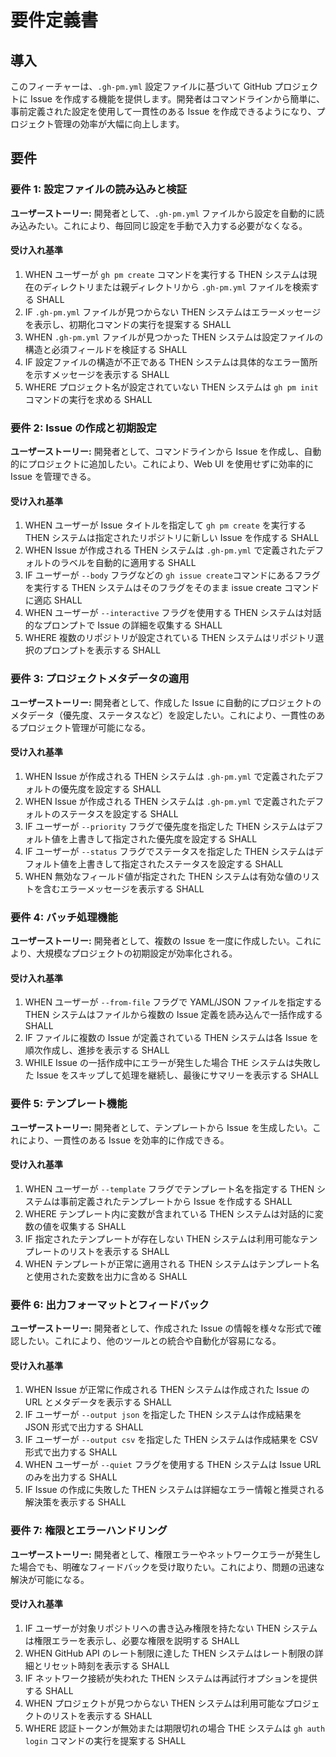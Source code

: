 # 要件定義書

## 導入

このフィーチャーは、`.gh-pm.yml` 設定ファイルに基づいて GitHub プロジェクトに Issue を作成する機能を提供します。開発者はコマンドラインから簡単に、事前定義された設定を使用して一貫性のある Issue を作成できるようになり、プロジェクト管理の効率が大幅に向上します。

## 要件

### 要件 1: 設定ファイルの読み込みと検証

**ユーザーストーリー:** 開発者として、`.gh-pm.yml` ファイルから設定を自動的に読み込みたい。これにより、毎回同じ設定を手動で入力する必要がなくなる。

#### 受け入れ基準

1. WHEN ユーザーが `gh pm create` コマンドを実行する THEN システムは現在のディレクトリまたは親ディレクトリから `.gh-pm.yml` ファイルを検索する SHALL
2. IF `.gh-pm.yml` ファイルが見つからない THEN システムはエラーメッセージを表示し、初期化コマンドの実行を提案する SHALL
3. WHEN `.gh-pm.yml` ファイルが見つかった THEN システムは設定ファイルの構造と必須フィールドを検証する SHALL
4. IF 設定ファイルの構造が不正である THEN システムは具体的なエラー箇所を示すメッセージを表示する SHALL
5. WHERE プロジェクト名が設定されていない THEN システムは `gh pm init` コマンドの実行を求める SHALL

### 要件 2: Issue の作成と初期設定

**ユーザーストーリー:** 開発者として、コマンドラインから Issue を作成し、自動的にプロジェクトに追加したい。これにより、Web UI を使用せずに効率的に Issue を管理できる。

#### 受け入れ基準

1. WHEN ユーザーが Issue タイトルを指定して `gh pm create` を実行する THEN システムは指定されたリポジトリに新しい Issue を作成する SHALL
2. WHEN Issue が作成される THEN システムは `.gh-pm.yml` で定義されたデフォルトのラベルを自動的に適用する SHALL
3. IF ユーザーが `--body` フラグなどの `gh issue create`コマンドにあるフラグを実行する THEN システムはそのフラグをそのまま issue create コマンドに適応  SHALL
4. WHEN ユーザーが `--interactive` フラグを使用する THEN システムは対話的なプロンプトで Issue の詳細を収集する SHALL
5. WHERE 複数のリポジトリが設定されている THEN システムはリポジトリ選択のプロンプトを表示する SHALL

### 要件 3: プロジェクトメタデータの適用

**ユーザーストーリー:** 開発者として、作成した Issue に自動的にプロジェクトのメタデータ（優先度、ステータスなど）を設定したい。これにより、一貫性のあるプロジェクト管理が可能になる。

#### 受け入れ基準

1. WHEN Issue が作成される THEN システムは `.gh-pm.yml` で定義されたデフォルトの優先度を設定する SHALL
2. WHEN Issue が作成される THEN システムは `.gh-pm.yml` で定義されたデフォルトのステータスを設定する SHALL
3. IF ユーザーが `--priority` フラグで優先度を指定した THEN システムはデフォルト値を上書きして指定された優先度を設定する SHALL
4. IF ユーザーが `--status` フラグでステータスを指定した THEN システムはデフォルト値を上書きして指定されたステータスを設定する SHALL
5. WHEN 無効なフィールド値が指定された THEN システムは有効な値のリストを含むエラーメッセージを表示する SHALL

### 要件 4: バッチ処理機能

**ユーザーストーリー:** 開発者として、複数の Issue を一度に作成したい。これにより、大規模なプロジェクトの初期設定が効率化される。

#### 受け入れ基準

1. WHEN ユーザーが `--from-file` フラグで YAML/JSON ファイルを指定する THEN システムはファイルから複数の Issue 定義を読み込んで一括作成する SHALL
2. IF ファイルに複数の Issue が定義されている THEN システムは各 Issue を順次作成し、進捗を表示する SHALL
3. WHILE Issue の一括作成中にエラーが発生した場合 THE システムは失敗した Issue をスキップして処理を継続し、最後にサマリーを表示する SHALL

### 要件 5: テンプレート機能

**ユーザーストーリー:** 開発者として、テンプレートから Issue を生成したい。これにより、一貫性のある Issue を効率的に作成できる。

#### 受け入れ基準

1. WHEN ユーザーが `--template` フラグでテンプレート名を指定する THEN システムは事前定義されたテンプレートから Issue を作成する SHALL
2. WHERE テンプレート内に変数が含まれている THEN システムは対話的に変数の値を収集する SHALL
3. IF 指定されたテンプレートが存在しない THEN システムは利用可能なテンプレートのリストを表示する SHALL
4. WHEN テンプレートが正常に適用される THEN システムはテンプレート名と使用された変数を出力に含める SHALL

### 要件 6: 出力フォーマットとフィードバック

**ユーザーストーリー:** 開発者として、作成された Issue の情報を様々な形式で確認したい。これにより、他のツールとの統合や自動化が容易になる。

#### 受け入れ基準

1. WHEN Issue が正常に作成される THEN システムは作成された Issue の URL とメタデータを表示する SHALL
2. IF ユーザーが `--output json` を指定した THEN システムは作成結果を JSON 形式で出力する SHALL
3. IF ユーザーが `--output csv` を指定した THEN システムは作成結果を CSV 形式で出力する SHALL
4. WHEN ユーザーが `--quiet` フラグを使用する THEN システムは Issue URL のみを出力する SHALL
5. IF Issue の作成に失敗した THEN システムは詳細なエラー情報と推奨される解決策を表示する SHALL

### 要件 7: 権限とエラーハンドリング

**ユーザーストーリー:** 開発者として、権限エラーやネットワークエラーが発生した場合でも、明確なフィードバックを受け取りたい。これにより、問題の迅速な解決が可能になる。

#### 受け入れ基準

1. IF ユーザーが対象リポジトリへの書き込み権限を持たない THEN システムは権限エラーを表示し、必要な権限を説明する SHALL
2. WHEN GitHub API のレート制限に達した THEN システムはレート制限の詳細とリセット時刻を表示する SHALL
3. IF ネットワーク接続が失われた THEN システムは再試行オプションを提供する SHALL
4. WHEN プロジェクトが見つからない THEN システムは利用可能なプロジェクトのリストを表示する SHALL
5. WHERE 認証トークンが無効または期限切れの場合 THE システムは `gh auth login` コマンドの実行を提案する SHALL
